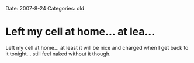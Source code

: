 Date: 2007-8-24
Categories: old

# Left my cell at home… at lea…

Left my cell at home... at least it will be nice and charged when I get back to it tonight... still feel naked without it though.
